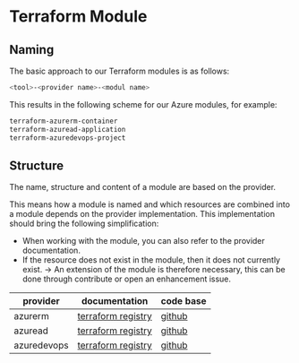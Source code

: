 # Terraform Module

## Naming

The basic approach to our Terraform modules is as follows:

```bash
<tool>-<provider name>-<modul name>
```

This results in the following scheme for our Azure modules, for example:

```bash
terraform-azurerm-container
terraform-azuread-application
terraform-azuredevops-project
```

## Structure

The name, structure and content of a module are based on the provider.

This means how a module is named and which resources are combined into a module depends on the provider implementation. This implementation should bring the following simplification:

* When working with the module, you can also refer to the provider documentation.
* If the resource does not exist in the module, then it does not currently exist. -> An extension of the module is therefore necessary, this can be done through contribute or open an enhancement issue.

| provider   | documentation                                                                                   | code base                                                                                                    |
| ---------- | ----------------------------------------------------------------------------------------------- | ------------------------------------------------------------------------------------------------------------ |
| azurerm    | [terraform registry](https://registry.terraform.io/providers/hashicorp/azurerm/latest/docs)     | [github](https://github.com/hashicorp/terraform-provider-azurerm/tree/main/internal/services)                |
| azuread    | [terraform registry](https://registry.terraform.io/providers/hashicorp/azuread/latest/docs)     | [github](https://github.com/hashicorp/terraform-provider-azuread/tree/main/internal/services)                |
| azuredevops| [terraform registry](https://registry.terraform.io/providers/microsoft/azuredevops/latest/docs) | [github](https://github.com/microsoft/terraform-provider-azuredevops/tree/main/azuredevops/internal/service) |
